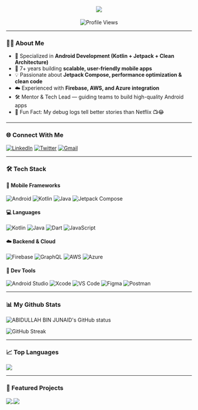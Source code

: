 <h1 align="center">
  <a href="https://git.io/typing-svg">
    <img src="https://readme-typing-svg.herokuapp.com/?lines=Hey+There!+👋;I’m+ABIDULLAH+BIN+JUNAID;Senior+Android+Developer+💻;Kotlin+Enthusiast+🚀;Let’s+Build+Better+Apps!&center=true&size=30">
  </a>
</h1>

<p align="center">
  <img src="https://komarev.com/ghpvc/?username=abidullahbjunaid&color=brightgreen" alt="Profile Views">
</p>

---

### 👨‍💻 About Me

- 📱 Specialized in **Android Development (Kotlin + Jetpack + Clean Architecture)**  
- 🚀 7+ years building **scalable, user-friendly mobile apps**  
- 💡 Passionate about **Jetpack Compose, performance optimization & clean code**  
- ☁️ Experienced with **Firebase, AWS, and Azure integration**  
- 🛠 Mentor & Tech Lead — guiding teams to build high-quality Android apps  
- 🤯 Fun Fact: My debug logs tell better stories than Netflix 📺😂  

---

### 🌐 Connect With Me

[![LinkedIn](https://img.shields.io/badge/LinkedIn-0077B5?style=for-the-badge&logo=linkedin&logoColor=white)](https://www.linkedin.com/in/abidullah-bin-junaid/)
[![Twitter](https://img.shields.io/badge/Twitter-1DA1F2?style=for-the-badge&logo=twitter&logoColor=white)](https://twitter.com/abidullahbjunaid)
[![Gmail](https://img.shields.io/badge/Gmail-D14836?style=for-the-badge&logo=gmail&logoColor=white)](mailto:abidullahbjunaid@gmail.com)

---

### 🛠️ Tech Stack

#### 📱 Mobile Frameworks
![Android](https://img.shields.io/badge/-Android-3DDC84?style=flat-square&logo=android)
![Kotlin](https://img.shields.io/badge/-Kotlin-0095D5?style=flat-square&logo=kotlin)
![Java](https://img.shields.io/badge/-Java-007396?style=flat-square&logo=java)
![Jetpack Compose](https://img.shields.io/badge/-Jetpack%20Compose-4285F4?style=flat-square&logo=jetpack-compose)

#### 💻 Languages
![Kotlin](https://img.shields.io/badge/-Kotlin-0095D5?style=flat-square&logo=kotlin)
![Java](https://img.shields.io/badge/-Java-007396?style=flat-square&logo=java)
![Dart](https://img.shields.io/badge/-Dart-0175C2?style=flat-square&logo=dart)
![JavaScript](https://img.shields.io/badge/-JavaScript-black?style=flat-square&logo=javascript)

#### ☁️ Backend & Cloud
![Firebase](https://img.shields.io/badge/-Firebase-FFCA28?style=flat-square&logo=firebase)
![GraphQL](https://img.shields.io/badge/-GraphQL-E10098?style=flat-square&logo=graphql)
![AWS](https://img.shields.io/badge/-AWS-232F3E?style=flat-square&logo=amazon-aws)
![Azure](https://img.shields.io/badge/-Azure-0078D4?style=flat-square&logo=microsoft-azure)

#### 🧰 Dev Tools
![Android Studio](https://img.shields.io/badge/-Android%20Studio-3DDC84?style=flat-square&logo=android-studio)
![Xcode](https://img.shields.io/badge/-Xcode-1575F9?style=flat-square&logo=xcode)
![VS Code](https://img.shields.io/badge/-VSCode-007ACC?style=flat-square&logo=visual-studio-code)
![Figma](https://img.shields.io/badge/-Figma-black?style=flat-square&logo=figma)
![Postman](https://img.shields.io/badge/-Postman-F26B3A?style=flat-square&logo=postman)

---

### 📊 My Github Stats

<p>
  <img align="center" src="https://github-readme-stats.vercel.app/api?username=abidullahbjunaid&show_icons=true&include_all_commits=true&theme=algolia&hide_border=true" alt="ABIDULLAH BIN JUNAID's GitHub status" />
</p>
<p>
  <img align="center" src="https://github-readme-streak-stats.herokuapp.com/?user=abidullahbjunaid&theme=algolia" alt="GitHub Streak" />
</p>

---

### 📈 Top Languages

<img align="center" src="https://github-readme-stats.vercel.app/api/top-langs/?username=abidullahbjunaid&layout=compact&theme=algolia&hide_border=true&langs_count=10" />

---

### 🚀 Featured Projects

<a href="https://github.com/abidullahbjunaid/android-kotlin-clean-architecture">
  <img align="center" src="https://github-readme-stats.vercel.app/api/pin/?username=abidullahbjunaid&repo=android-kotlin-clean-architecture&theme=algolia" />
</a>
<a href="https://github.com/abidullahbjunaid/jetpack-compose-sample">
  <img align="center" src="https://github-readme-stats.vercel.app/api/pin/?username=abidullahbjunaid&repo=jetpack-compose-sample&theme=algolia" />
</a>
